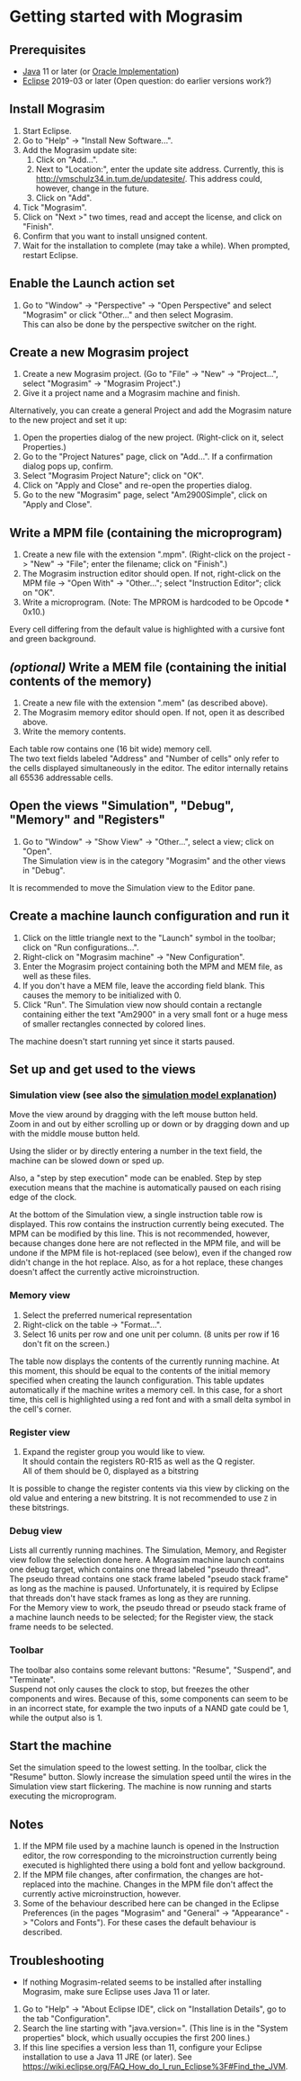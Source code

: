 # Getting started with Mograsim

## Prerequisites

- [Java](http://jdk.java.net/) 11 or later (or [Oracle Implementation](https://www.oracle.com/technetwork/java/javase/downloads/index.html))
- [Eclipse](https://www.eclipse.org/downloads/) 2019-03 or later (Open question: do earlier versions work?)

## Install Mograsim

1. Start Eclipse.
2. Go to "Help" -> "Install New Software...".
3. Add the Mograsim update site:
	1. Click on "Add...".
	2. Next to "Location:", enter the update site address. Currently, this is http://vmschulz34.in.tum.de/updatesite/. This address could, however, change in the future.
	3. Click on "Add".
1. Tick "Mograsim".
2. Click on "Next >" two times, read and accept the license, and click on "Finish".
3. Confirm that you want to install unsigned content.
4. Wait for the installation to complete (may take a while). When prompted, restart Eclipse.

## Enable the Launch action set

1. Go to "Window" -> "Perspective" -> "Open Perspective"
   and select "Mograsim" or click "Other..." and then select Mograsim.<br>
   This can also be done by the perspective switcher on the right.

## Create a new Mograsim project

1. Create a new Mograsim project. (Go to "File" -> "New" -> "Project...", select "Mograsim" -> "Mograsim 
   Project".)
2. Give it a project name and a Mograsim machine and finish.

Alternatively, you can create a general Project and add the Mograsim nature to the new project and set it up:

1. Open the properties dialog of the new project. (Right-click on it, select Properties.)
2. Go to the "Project Natures" page, click on "Add...". If a confirmation dialog pops up, confirm.
3. Select "Mograsim Project Nature"; click on "OK".
4. Click on "Apply and Close" and re-open the properties dialog.
5. Go to the new "Mograsim" page, select "Am2900Simple", click on "Apply and Close".

## Write a MPM file (containing the microprogram)

1. Create a new file with the extension ".mpm". (Right-click on the project -> "New" -> "File"; enter the filename; click on "Finish".)
2. The Mograsim instruction editor should open. If not, right-click on the MPM file -> "Open With" -> "Other..."; select "Instruction Editor"; click on "OK".
3. Write a microprogram. (Note: The MPROM is hardcoded to be Opcode * 0x10.)

Every cell differing from the default value is highlighted with a cursive font and green background.

## _(optional)_ Write a MEM file (containing the initial contents of the memory)

1. Create a new file with the extension ".mem" (as described above).
2. The Mograsim memory editor should open. If not, open it as described above.
3. Write the memory contents.

Each table row contains one (16 bit wide) memory cell.  
The two text fields labeled "Address" and "Number of cells" only refer to the cells displayed simultaneously in the editor. The editor internally retains all 65536 addressable cells.

## Open the views "Simulation", "Debug", "Memory" and "Registers"

1. Go to "Window" -> "Show View" -> "Other...", select a view; click on "Open".  
The Simulation view is in the category "Mograsim" and the other views in "Debug".

It is recommended to move the Simulation view to the Editor pane.

## Create a machine launch configuration and run it

1. Click on the little triangle next to the "Launch" symbol in the toolbar; click on "Run configurations...".
2. Right-click on "Mograsim machine" -> "New Configuration".
3. Enter the Mograsim project containing both the MPM and MEM file, as well as these files.
4. If you don't have a MEM file, leave the according field blank. This causes the memory to be initialized with 0.
5. Click "Run". The Simulation view now should contain a rectangle containing either the text "Am2900" in a very small font or a huge mess of smaller rectangles connected by colored lines.

The machine doesn't start running yet since it starts paused.

## Set up and get used to the views

### Simulation view (see also the [simulation model explanation](model.md))

Move the view around by dragging with the left mouse button held.  
Zoom in and out by either scrolling up or down or by dragging down and up with the middle mouse button held.

Using the slider or by directly entering a number in the text field, the machine can be slowed down or sped up.

Also, a "step by step execution" mode can be enabled.
Step by step execution means that the machine is automatically paused on each rising edge of the clock.  

At the bottom of the Simulation view, a single instruction table row is displayed. This row contains the instruction currently being executed.
The MPM can be modified by this line. This is not recommended, however, because changes done here are not reflected in the MPM file, and will be undone if the MPM file is hot-replaced (see below), even if the changed row didn't change in the hot replace. Also, as for a hot replace, these changes doesn't affect the currently active microinstruction.

### Memory view

1. Select the preferred numerical representation
2. Right-click on the table -> "Format...".
3. Select 16 units per row and one unit per column. (8 units per row if 16 don't fit on the screen.)

The table now displays the contents of the currently running machine. At this moment, this should be equal to the contents of the initial memory specified when creating the launch configuration. This table updates automatically if the machine writes a memory cell. In this case, for a short time, this cell is highlighted using a red font and with a small delta symbol in the cell's corner.

### Register view

1. Expand the register group you would like to view.  
It should contain the registers R0-R15 as well as the Q register.  
All of them should be 0, displayed as a bitstring

It is possible to change the register contents via this view by clicking on the old value and entering a new bitstring. It is not recommended to use `Z` in these bitstrings.

### Debug view

Lists all currently running machines. The Simulation, Memory, and Register view follow the selection done here.
A Mograsim machine launch contains one debug target, which contains one thread labeled "pseudo thread".  
The pseudo thread contains one stack frame labeled "pseudo stack frame" as long as the machine is paused. Unfortunately, it is required by Eclipse that threads don't have stack frames as long as they are running.  
For the Memory view to work, the pseudo thread or pseudo stack frame of a machine launch needs to be selected; for the Register view, the stack frame needs to be selected.

### Toolbar

The toolbar also contains some relevant buttons: "Resume", "Suspend", and "Terminate".  
Suspend not only causes the clock to stop, but freezes the other components and wires.  Because of this, some components can seem to be in an incorrect state, for example the two inputs of a NAND gate could be 1, while the output also is 1.

## Start the machine

Set the simulation speed to the lowest setting.
In the toolbar, click the "Resume" button.
Slowly increase the simulation speed until the wires in the Simulation view start flickering. The machine is now running and starts executing the microprogram.

## Notes

1. If the MPM file used by a machine launch is opened in the Instruction editor, the row corresponding to the microinstruction currently being executed is highlighted there using a bold font and yellow background.
2. If the MPM file changes, after confirmation, the changes are hot-replaced into the machine.
	Changes in the MPM file don't affect the currently active microinstruction, however.
3. Some of the behaviour described here can be changed in the Eclipse Preferences (in the pages "Mograsim" and "General" -> "Appearance" -> "Colors and Fonts"). For these cases the default behaviour is described.

## Troubleshooting

- If nothing Mograsim-related seems to be installed after installing Mograsim, make sure Eclipse uses Java 11 or later.
1. Go to "Help" -> "About Eclipse IDE", click on "Installation Details", go to the tab "Configuration".
2. Search the line starting with "java.version=". (This line is in the "System properties" block, which usually occupies the first 200 lines.)
3. If this line specifies a version less than 11, configure your Eclipse installation to use a Java 11 JRE (or later). See https://wiki.eclipse.org/FAQ_How_do_I_run_Eclipse%3F#Find_the_JVM.
